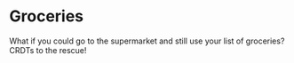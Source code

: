 # Groceries

What if you could go to the supermarket and still use your list of groceries? CRDTs to the rescue!
